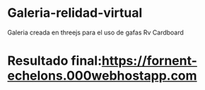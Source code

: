 # Galeria-relidad-virtual
Galeria creada en threejs para el uso de gafas Rv Cardboard
# Resultado final:https://fornent-echelons.000webhostapp.com
